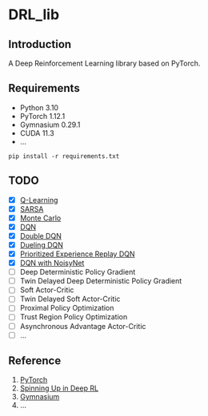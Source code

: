 # DRL_lib

## Introduction

A Deep Reinforcement Learning library based on PyTorch.

## Requirements

- Python 3.10
- PyTorch 1.12.1
- Gymnasium 0.29.1
- CUDA 11.3
- ...

```
pip install -r requirements.txt
```

## TODO

- [x] [Q-Learning](algorithms/QLearning/q_learning.py)
- [x] [SARSA](algorithms/SARSA/sarsa.py)
- [x] [Monte Carlo](algorithms/MonteCarlo/single_step_monte_carlo.py)
- [x] [DQN](algorithms/DQN/dqn.py)
- [x] [Double DQN](algorithms/DQN/dqn.py)
- [x] [Dueling DQN](algorithms/DQN/dqn.py)
- [x] [Prioritized Experience Replay DQN](algorithms/DQN/dqn_per.py)
- [x] [DQN with NoisyNet](algorithms/DQN/dqn_noisy.py)
- [ ] Deep Deterministic Policy Gradient
- [ ] Twin Delayed Deep Deterministic Policy Gradient
- [ ] Soft Actor-Critic
- [ ] Twin Delayed Soft Actor-Critic
- [ ] Proximal Policy Optimization
- [ ] Trust Region Policy Optimization
- [ ] Asynchronous Advantage Actor-Critic
- [ ] ...

## Reference

1. [PyTorch](https://pytorch.org/)
2. [Spinning Up in Deep RL](https://openai.com/research/spinning-up-in-deep-rl)
3. [Gymnasium](https://gymnasium.farama.org/)
4. ...